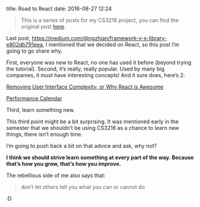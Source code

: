 title: Road to React
date: 2016-08-27 12:24

> This is a series of posts for my CS3216 project, you can find the original post [here](https://medium.com/@ngzhian/road-to-react-d726435a1421#.wbzdrycc8).

Last post, https://medium.com/@ngzhian/framework-v-s-library-e802db791eea, I mentioned that we decided on React, so this post I’m going to go share why.

First, everyone was new to React, no one has used it before (beyond trying the tutorial).
Second, it’s really, really popular. Used by many big companies, it must have interesting concepts! And it sure does, here’s 2:

[Removing User Interface Complexity, or Why React is Awesome](http://jlongster.com/Removing-User-Interface-Complexity,-or-Why-React-is-Awesome)

[Performance Calendar](http://calendar.perfplanet.com/2013/diff/)

Third, learn something new.

This third point might be a bit surprising. It was mentioned early in the semester that we shouldn’t be using CS3216 as a chance to learn new things, there isn’t enough time.

I’m going to push back a bit on that advice and ask, why not?

**I think we should strive learn something at every part of the way. Because that’s how you grow, that’s how you improve.**

The rebellious side of me also says that:

> don’t let others tell you what you can or cannot do

:D
